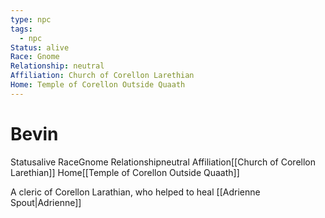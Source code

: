 ```yaml
---
type: npc
tags:
  - npc
Status: alive
Race: Gnome
Relationship: neutral
Affiliation: Church of Corellon Larethian
Home: Temple of Corellon Outside Quaath
---
```


# Bevin

<span class="dataview inline-field"><span class="inline-field-key">Status</span><span class="inline-field-value">alive</span></span>
<span class="dataview inline-field"><span class="inline-field-key">Race</span><span class="inline-field-value">Gnome</span></span>
<span class="dataview inline-field"><span class="inline-field-key">Relationship</span><span class="inline-field-value">neutral</span></span>
<span class="dataview inline-field"><span class="inline-field-key">Affiliation</span><span class="inline-field-value">[[Church of Corellon Larethian]]</span></span>
<span class="dataview inline-field"><span class="inline-field-key">Home</span><span class="inline-field-value">[[Temple of Corellon Outside Quaath]]</span></span>

A cleric of Corellon Larathian, who helped to heal [[Adrienne Spout|Adrienne]]
